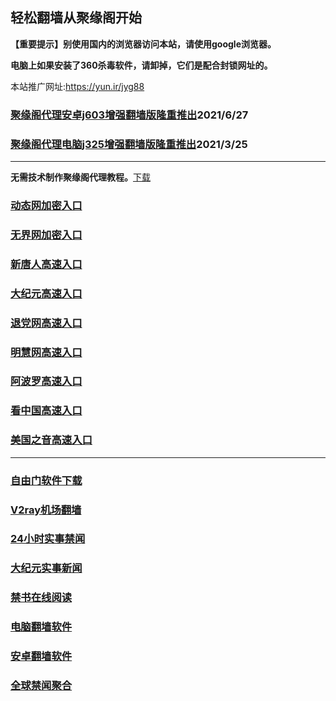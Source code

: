 ## 轻松翻墙从聚缘阁开始

**【重要提示】别使用国内的浏览器访问本站，请使用google浏览器。**

**电脑上如果安装了360杀毒软件，请卸掉，它们是配合封锁网址的。**

本站推广网址:https://yun.ir/jyg88

### [聚缘阁代理安卓j603增强翻墙版隆重推出](https://gitlab.com/juyuange/2/-/raw/master/j603.apk)2021/6/27

### [聚缘阁代理电脑j325增强翻墙版隆重推出](https://gitlab.com/juyuange/2/-/raw/master/j325dn.rar)2021/3/25

***



**无需技术制作聚缘阁代理教程。**[下载](https://gitlab.com/j25414/jyg/-/raw/master/jygdl.rar)

### [动态网加密入口](https://r4.iuytf.gq/dwoo/u444p)

### [无界网加密入口](https://r4.iuytf.gq/abbbb/n12a)

### [新唐人高速入口](https://r4.iuytf.gq/mtttt/e5r)

### [大纪元高速入口](https://r4.iuytf.gq/yyyyy/e7b)

### [退党网高速入口](https://r4.iuytf.gq/aakkk/e8h)

### [明慧网高速入口](https://r4.iuytf.gq/aakkk/e3r)

### [阿波罗高速入口](https://r4.iuytf.gq/aakkk/e13e)

### [看中国高速入口](https://r4.iuytf.gq/aakkk/e11n)

### [美国之音高速入口](https://r4.iuytf.gq/aakkk/e18m)


***






### [自由门软件下载](https://git.io/skyfree)

### [V2ray机场翻墙](https://github.com/bannedbook/fanqiang/wiki/V2ray%E6%9C%BA%E5%9C%BA)

### [24小时实事禁闻](https://github.com/fyvn2199/djy/blob/master/gb/n24hr.md?dfh#1)

### [大纪元实事新闻](https://github.com/fyvn2199/djy/blob/master/gb/nsc413.md?dfh#1)

### [禁书在线阅读](https://github.com/txyzum203/djy/blob/master/gb/9p.md?flntdtv#1)

### [电脑翻墙软件](https://github.com/Alvin9999/new-pac/wiki)

### [安卓翻墙软件](https://git.io/afq)

### [全球禁闻聚合](https://github.com/gfw-breaker/banned-news1/blob/master/README.md)












